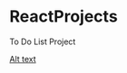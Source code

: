 # ReactProjects

To Do List Project 

[Alt text](https://github.com/PriancaPai/ReactProjects/tree/master/test.png)

